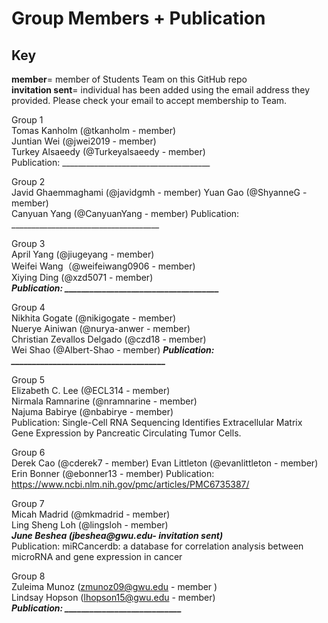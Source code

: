
# Group Members + Publication 

## Key   
**member**= member of Students Team on this GitHub repo   
**invitation sent**= individual has been added using the email address they provided. Please check your email to accept membership to Team.

Group 1   
Tomas Kanholm (@tkanholm - member)    
Juntian Wei (@jwei2019 - member)      
Turkey Alsaeedy (@Turkeyalsaeedy - member)    
Publication: _____________________________________

Group 2   
Javid Ghaemmaghami (@javidgmh - member) 
Yuan Gao (@ShyanneG - member)    
Canyuan Yang (@CanyuanYang - member)
Publication: _____________________________________

Group 3   
April Yang (@jiugeyang - member)   
Weifei Wang（@weifeiwang0906 - member)    
Xiying Ding (@xzd5071 - member)    
***Publication: _____________________________________***

Group 4   
Nikhita Gogate (@nikigogate -  member)  
Nuerye Ainiwan (@nurya-anwer - member)    
Christian Zevallos Delgado (@czd18 - member)   
Wei Shao (@Albert-Shao - member) 
***Publication: _____________________________________***    


Group 5   
Elizabeth C. Lee (@ECL314 -  member)    
Nirmala Ramnarine (@nramnarine - member)   
Najuma Babirye (@nbabirye - member)    
Publication: Single-Cell RNA Sequencing Identifies Extracellular Matrix Gene Expression by Pancreatic Circulating Tumor Cells.    

Group 6   
Derek Cao (@cderek7 - member)
Evan Littleton (@evanlittleton - member)    
Erin Bonner (@ebonner13 - member)
Publication: https://www.ncbi.nlm.nih.gov/pmc/articles/PMC6735387/    

Group 7   
Micah Madrid (@mkmadrid - member)    
Ling Sheng Loh (@lingsloh - member)    
***June Beshea (jbeshea@gwu.edu- invitation sent)***    
Publication: miRCancerdb: a database for correlation analysis between microRNA and gene expression in cancer

Group 8   
Zuleima Munoz (zmunoz09@gwu.edu - member )    
Lindsay Hopson (lhopson15@gwu.edu - member)     
***Publication: ____________________________***


